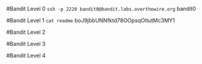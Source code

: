 #Bandit Level 0
`ssh -p 2220 bandit0@bandit.labs.overthewire.org`
bandit0

#Bandit Level 1
`cat readme`
boJ9jbbUNNfktd78OOpsqOltutMc3MY1

#Bandit Level 2


#Bandit Level 3


#Bandit Level 4
